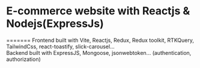 <h1>E-commerce website with Reactjs & Nodejs(ExpressJs)</h1>
=======
Frontend built with Vite, Reactjs, Redux, Redux toolkit, RTKQuery, TailwindCss, react-toastify, slick-carousel...
<br/>
Backend built with ExpressJS, Mongoose, jsonwebtoken... (authentication, authorization) 
